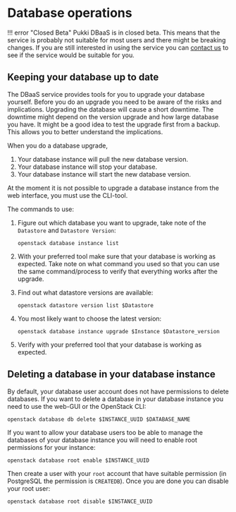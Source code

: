 # Database operations

!!! error "Closed Beta"
    Pukki DBaaS is in closed beta. This means that the service is probably not suitable for most users
    and there might be breaking changes. If you are still interested in using the service you can
    [contact us](../../support/contact.md) to see if the service would be suitable for you.

## Keeping your database up to date

The DBaaS service provides tools for you to upgrade your database yourself. Before you do an upgrade you need to be aware of the risks and implications. Upgrading the database will cause a short downtime. The downtime might depend on the version upgrade and how large database you have. It might be a good idea to test the upgrade first from a backup. This allows you to better understand the implications. 

When you do a database upgrade,

1. Your database instance will pull the new database version.
2. Your database instance will stop your database.
3. Your database instance will start the new database version.

At the moment it is not possible to upgrade a database instance from the web interface, you must use the CLI-tool.

The commands to use:

1. Figure out which database you want to upgrade, take note of the `Datastore` and `Datastore Version`:

    ```
    openstack database instance list
    ```

2. With your preferred tool make sure that your database is working as expected. Take note on what command you used so that you can use the same command/process to verify that everything works after the upgrade.
3. Find out what datastore versions are available:

    ```
    openstack datastore version list $Datastore
    ```

4. You most likely want to choose the latest version:

    ```
    openstack database instance upgrade $Instance $Datastore_version
    ```

5. Verify with your preferred tool that your database is working as expected.

## Deleting a database in your database instance

By default, your database user account does not have permissions to delete databases. If you want to delete a database in your database instance you need to use the web-GUI or the OpenStack CLI:

```
openstack database db delete $INSTANCE_UUID $DATABASE_NAME
```

If you want to allow your database users too be able to manage the databases of your database instance you will need to enable root permissions for your instance:

```
openstack database root enable $INSTANCE_UUID
```

Then create a user with your `root` account that have suitable permission (in PostgreSQL the permission is `CREATEDB`). Once you are done you can disable your root user:

```
openstack database root disable $INSTANCE_UUID
```
